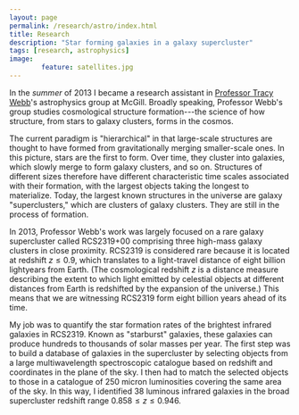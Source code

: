 ```yaml
---
layout: page
permalink: /research/astro/index.html
title: Research
description: "Star forming galaxies in a galaxy supercluster"
tags: [research, astrophysics]
image: 
        feature: satellites.jpg
---
```


In the <em property="italic">summer</em> of 2013 I became a research assistant in [Professor Tracy Webb](http://www.physics.mcgill.ca/~webb/)'s astrophysics group at McGill. Broadly speaking, Professor Webb's group studies cosmological structure formation---the science of how structure, from stars to galaxy clusters, forms in the cosmos. 

The current paradigm is "hierarchical" in that large-scale structures are thought to have formed from gravitationally merging smaller-scale ones. In this picture, stars are the first to form. Over time, they cluster into galaxies, which slowly merge to form galaxy clusters, and so on. Structures of different sizes therefore have different characteristic time scales associated with their formation, with the largest objects taking the longest to materialize. Today, the largest known structures in the universe are galaxy "superclusters," which are clusters of galaxy clusters. They are still in the process of formation.

In 2013, Professor Webb's work was largely focused on a rare galaxy supercluster called RCS2319+00 comprising three high-mass galaxy clusters in close proximity. RCS2319 is considered rare because it is located at redshift $z \leq 0.9$, which translates to a light-travel distance of eight billion lightyears from Earth. (The cosmological redshift $z$ is a distance measure describing the extent to which light emitted by celestial objects at different distances from Earth is redshifted by the expansion of the universe.) This means that we are witnessing RCS2319 form eight billion years ahead of its time.

My job was to quantify the star formation rates of the brightest infrared galaxies in RCS2319. Known as "starburst" galaxies, these galaxies can produce hundreds to thousands of solar masses per year. The first step was to build a database of galaxies in the supercluster by selecting objects from a large multiwavelength spectroscopic catalogue based on redshift and coordinates in the plane of the sky. I then had to match the selected objects to those in a catalogue of 250 micron luminosities covering the same area of the sky. In this way, I identified 38 luminous infrared galaxies in the broad supercluster redshift range $0.858 \leq z \leq 0.946$.

